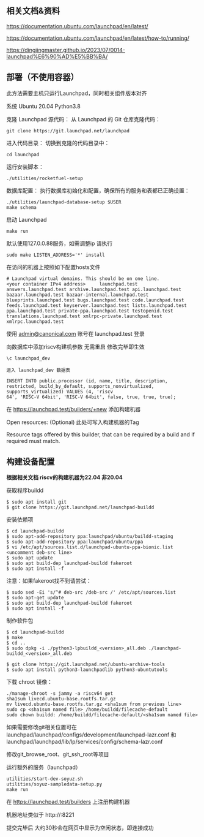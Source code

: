 
## 相关文档&资料

https://documentation.ubuntu.com/launchpad/en/latest/

https://documentation.ubuntu.com/launchpad/en/latest/how-to/running/

https://dingjingmaster.github.io/2023/07/0014-launchpad%E6%90%AD%E5%BB%BA/

## 部署（不使用容器）

此方法需要主机只运行Launchpad，同时相关组件版本对齐

系统 Ubuntu 20.04 Python3.8

克隆 Launchpad 源代码： 从 Launchpad 的 Git 仓库克隆代码：
```
git clone https://git.launchpad.net/launchpad
```
进入代码目录： 切换到克隆的代码目录中：

```
cd launchpad
```
运行安装脚本：

```
./utilities/rocketfuel-setup
```
数据库配置： 执行数据库初始化和配置，确保所有的服务和表都已正确设置：

```
./utilities/launchpad-database-setup $USER
make schema
```
启动 Launchpad

```
make run
```

默认使用127.0.0.88服务，如需调整ip 请执行
```
sudo make LISTEN_ADDRESS='*' install
```
在访问的机器上按照如下配置hosts文件
```
# Launchpad virtual domains. This should be on one line.
<your container IPv4 address>     launchpad.test answers.launchpad.test archive.launchpad.test api.launchpad.test bazaar.launchpad.test bazaar-internal.launchpad.test blueprints.launchpad.test bugs.launchpad.test code.launchpad.test feeds.launchpad.test keyserver.launchpad.test lists.launchpad.test ppa.launchpad.test private-ppa.launchpad.test testopenid.test translations.launchpad.test xmlrpc-private.launchpad.test xmlrpc.launchpad.test
```



使用 admin@canonical.com 账号在 launchpad.test 登录



向数据库中添加riscv构建机参数 无需重启 修改完毕即生效

```
\c launchpad_dev  

进入 launchpad_dev 数据表

INSERT INTO public.processor (id, name, title, description, restricted, build_by_default, supports_nonvirtualized, supports_virtualized) VALUES (4, 'riscv
64', 'RISC-V 64bit', 'RISC-V 64bit', false, true, true, true);
```

在 https://launchpad.test/builders/+new 添加构建机器


Open resources: (Optional)  此处可写入构建机器的Tag

Resource tags offered by this builder, that can be required by a build and if required must match.




## 构建设备配置


**根据相关文档 riscv的构建机器为22.04 非20.04**

获取程序buildd
```
$ sudo apt install git
$ git clone https://git.launchpad.net/launchpad-buildd
```
安装依赖项
```
$ cd launchpad-buildd
$ sudo apt-add-repository ppa:launchpad/ubuntu/buildd-staging
$ sudo apt-add-repository ppa:launchpad/ubuntu/ppa
$ vi /etc/apt/sources.list.d/launchpad-ubuntu-ppa-bionic.list <uncomment deb-src line>
$ sudo apt update
$ sudo apt build-dep launchpad-buildd fakeroot
$ sudo apt install -f
```
注意：如果fakeroot找不到请尝试：
```
$ sudo sed -Ei 's/^# deb-src /deb-src /' /etc/apt/sources.list
$ sudo apt-get update
$ sudo apt build-dep launchpad-buildd fakeroot
$ sudo apt install -f
```
制作软件包
```
$ cd launchpad-buildd
$ make
$ cd ..
$ sudo dpkg -i ./python3-lpbuildd_<version>_all.deb ./launchpad-buildd_<version>_all.deb
```
```
$ git clone https://git.launchpad.net/ubuntu-archive-tools
$ sudo apt install python3-launchpadlib python3-ubuntutools
```
下载 chroot 镜像：
```
./manage-chroot -s jammy -a riscv64 get
sha1sum livecd.ubuntu-base.rootfs.tar.gz
mv livecd.ubuntu-base.rootfs.tar.gz <sha1sum from previous line>
sudo cp <sha1sum named file> /home/buildd/filecache-default
sudo chown buildd: /home/buildd/filecache-default/<sha1sum named file>
```
如果需要修改git相关位置可在launchpad/launchpad/configs/development/launchpad-lazr.conf 和 launchpad/launchpad/lib/lp/services/config/schema-lazr.conf

修改git_browse_root、git_ssh_root等项目

运行额外的服务（launchpad）
```
utilities/start-dev-soyuz.sh
utilities/soyuz-sampledata-setup.py
make run
```
在 https://launchpad.test/builders 上注册构建机器

机器地址类似于 http://<buildd ip>:8221

提交完毕后 大约30秒会在网页中显示为空闲状态，即连接成功